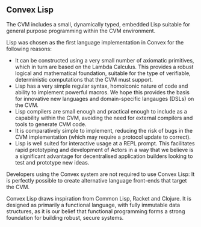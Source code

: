 ## Convex Lisp

The CVM includes a small, dynamically typed, embedded Lisp suitable for general purpose programming within the CVM environment.

Lisp was chosen as the first language implementation in Convex for the following reasons:

- It can be constructed using a very small number of axiomatic primitives, which in turn are based on the Lambda Calculus. This provides a robust logical and mathematical foundation, suitable for the type of verifiable, deterministic computations that the CVM must support.
- Lisp has a very simple regular syntax, homoiconic nature of code and ability to implement powerful macros. We hope this provides the basis for innovative new languages and domain-specific langauges (DSLs) on the CVM.
- Lisp compilers are small enough and practical enough to include as a capability within the CVM, avoiding the need for external compilers and tools to generate CVM code.
- It is comparatively simple to implement, reducing the risk of bugs in the CVM implementation (which may require a protocol update to correct).
- Lisp is well suited for interactive usage at a REPL prompt. This facilitates rapid prototyping and development of Actors in a way that we believe is a significant advantage for decentralised application builders looking to test and prototype new ideas.

Developers using the Convex system are not required to use Convex Lisp: It is perfectly possible to create alternative language front-ends that target the CVM.

Convex Lisp draws inspiration from Common Lisp, Racket and Clojure. It is designed as primarily a functional language, with fully immutable data structures, as it is our belief that functional programming forms a strong foundation for building robust, secure systems.
